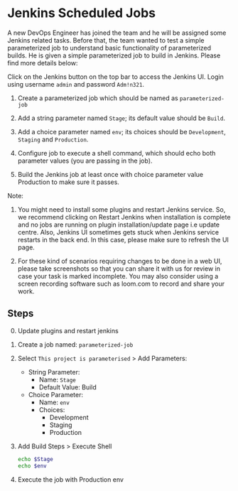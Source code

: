 # Jenkins Scheduled Jobs

A new DevOps Engineer has joined the team and he will be assigned some Jenkins related tasks. Before that, the team wanted to test a simple parameterized job to understand basic functionality of parameterized builds. He is given a simple parameterized job to build in Jenkins. Please find more details below:

Click on the Jenkins button on the top bar to access the Jenkins UI. Login using username `admin` and password `Adm!n321`.

1. Create a parameterized job which should be named as `parameterized-job`

2. Add a string parameter named `Stage`; its default value should be `Build`.

3. Add a choice parameter named `env`; its choices should be `Development`, `Staging` and `Production`.

4. Configure job to execute a shell command, which should echo both parameter values (you are passing in the job).

5. Build the Jenkins job at least once with choice parameter value Production to make sure it passes.

Note:

1. You might need to install some plugins and restart Jenkins service. So, we recommend clicking on Restart Jenkins when installation is complete and no jobs are running on plugin installation/update page i.e update centre. Also, Jenkins UI sometimes gets stuck when Jenkins service restarts in the back end. In this case, please make sure to refresh the UI page.

2. For these kind of scenarios requiring changes to be done in a web UI, please take screenshots so that you can share it with us for review in case your task is marked incomplete. You may also consider using a screen recording software such as loom.com to record and share your work.

## Steps

0. Update plugins and restart jenkins

1. Create a job named: `parameterized-job`

2. Select `This project is parameterised` > Add Parameters:

    - String Parameter:
      - Name: `Stage`
      - Default Value: Build
    - Choice Parameter:
      - Name: `env`
      - Choices: 
        - Development
        - Staging
        - Production

3. Add Build Steps > Execute Shell

    ```sh
    echo $Stage
    echo $env
    ```

4. Execute the job with Production env
